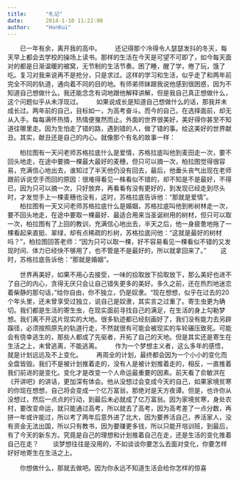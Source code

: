 ```yaml
---
title:      "札记"
date:       2014-1-10 11:22:00
author:     "HonKui"
---
```



　　已一年有余，离开我的高中。
　　还记得那个冷得令人瑟瑟发抖的冬天，每天早上都会去学校的操场上读书。那样的生活在今天是可望不可即了，如今每天面对的都是日渐温暖的被窝，无节制的生活节奏。困了睡，醒了学，倦了玩，饿了吃。复习对我来说再不是抢分，只是求过。这样的学习和生活，似乎走了和两年前完全不同的轨道，通向着不同的目的地。有师弟师妹跟我说他感到很困惑，因为不知道自己想做什么。我还能念念有词地跟他解释讲解，但是我自己真正想做什么，这个问题似乎从未浮现过。
　　如果说成长是知道自己想做什么的话，那我并未成长过。两年前的自己，目标如一，为高考奋斗。而今的自己，在选择面前，却无从入手。每每满怀热情，热情便戛然而止。外面的世界很美好，美好得你甚至不知道往哪里走。因为生怕走了错的路，遇到错的人，做了错的事。给这美好的世界献丑。其实，献丑还是自己的内心。就像那个有名的故事一样：
       
　　柏拉图有一天问老师苏格拉底什么是爱情，苏格拉底叫他到麦田走一次，要不回头地走，在途中要摘一棵最大最好的麦穗，但只可以摘一次，柏拉图觉得很容易，充满信心地出去，谁知过了半天他仍没有回去，最后，他垂头丧气出现在老师跟前诉说空手而回的原因：很难得看见一株看似不错的，却不知是不是最好，不得已，因为只可以摘一次，只好放弃，再看看有没有更好的，到发现已经走到尽头时，才发觉手上一棵麦穗也没有，这时，苏格拉底告诉他：“那就是爱情”。
　　柏拉图有一天又问老师苏格拉底什么是婚姻，苏格拉底叫他到彬树林走一次，要不回头地走，在途中要取一棵最好、最适合用来当圣诞树用的树材，但只可以取一次，柏拉图有了上回的教训，充满信心地出去，半天之后，他一身疲惫地拖了一棵看起来直挺、翠绿，却有点稀疏的杉树，苏格拉底问他：“这就是最好的树材吗？”，柏拉图回答老师：“因为只可以取一棵，好不容易看见一棵看似不错的又发现时间、体力已经快不够用了，也不管是不是最好的，所以就拿回来了。”
　　这时，苏格拉底告诉他：“那就是婚姻”。 

　　世界再美好，如果不用心去接受，一味的拾取放下拾取放下，那么美好也进不了自己的内心，贪得无厌只会让自己错失更多的美好。多久之前，还在热烈地迷恋着柴静的那句话，”给你自由，你不独立，仍是奴隶。“现在想想，似乎在过去的20个年头里，还未曾享受过独立，说自己是奴隶，其实言之过重了。寄生虫更为确切。我们都是生活的寄生虫，在现实面前寻找自己的满足，在生活的身上勾勒梦想。我们离不开这片现实的大地。很多轨迹都已经刻画好了，我们没有能力去另辟蹊径，必须按照原先的轨道行走，不然就很有可能会被现实的车轮碾压致死。可能会有侥幸逃生的，那些人都成了先驱者，开拓了自己的天地。但是其实还是寄生在生活之上，未曾逃离，不能逃离。
　　作为一个梦想主义者，这么多年的感悟，就是计划远远及不上变化。
　　再周全的计划，最终都会因为一个小小的变化而全盘皆毁。我们不是被计划推着走的，没有人是被计划推着走的，相反，一直推着我们前进的是变化。变化才是改变一个人命运最重要的因素。前天看了俞敏洪在《开讲吧》的讲话，更加深有体会。他从没想过会变成今天的自己，如果家境贫寒的你现在想想，自己将会变成一个亿万富翁，那绝对是天方夜谭。但是，也许你从没想过，然后一点点的行动，到最后未必就成了亿万富翁。因为家境贫寒，身处农村，要改变命运，就只能通过高考，所以就去了高考，因为高考差了一点分数，再拼一年或许能过，所以考了两年后意外进了北大，因为要养活自己，养活家人，没有资金无法出国，所以只有教书，因为要赚更多钱，所以只能开培训班，到最后，有了今天的新东方。究竟是自己的理想和计划推着自己在走，还是生活的变化推着自己在走？
　　谈梦想往往是没用的，不如谈谈你要怎么去面对变化，你要怎样好好地寄生在生活之上。

　　你想做什么，那就去做吧。因为你永远不知道生活会给你怎样的惊喜                  